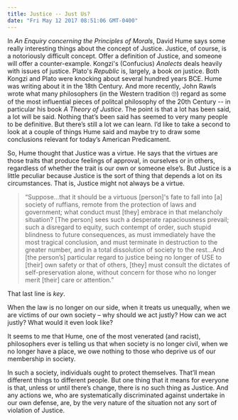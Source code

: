```yaml
---
title: Justice -- Just Us?
date: "Fri May 12 2017 08:51:06 GMT-0400"
---
```


In _An Enquiry concerning the Principles of Morals_, David Hume says some really interesting things about the concept of Justice. Justice, of course, is a notoriously difficult concept. Offer a definition of Justice, and someone will offer a counter-example. Kongzi's (Confucius) _Analects_ deals heavily with issues of justice. Plato's _Republic_ is, largely, a book *on* justice. Both Kongzi and Plato were knocking about several hundred years BCE. Hume was writing about it in the 18th Century. And more recently, John Rawls wrote what many philosophers (in the Western tradition 🙄)  regard as some of the most influential pieces of politcal philosophy of the 20th Century -- in particular his book _A Theory of Justice_. The point is that a lot has been said, a lot will be said. Nothing that’s been said has seemed to very many people to be definitive. But there’s still a lot we can learn. I’d like to take a second to look at a couple of things Hume said and maybe try to draw some conclusions relevant for today’s American Predicament.

So, Hume thought that Justice was a virtue. He says that the virtues are those traits that produce feelings of approval, in ourselves or in others, regardless of whether the trait is our own or someone else’s. But Justice is a little peculiar because Justice is the sort of thing that depends a lot on its circumstances. That is, Justice might not always be a virtue.

>“Suppose…that it should be a virtuous [person]'s fate to fall into [a] society of ruffians, remote from the protection of laws and government; what conduct must [they] embrace in that melancholy situation? [The person] sees such a desperate rapaciousness prevail; such a disregard to equity, such contempt of order, such stupid blindness to future consequences, as must immediately have the most tragical conclusion, and must terminate in destruction to the greater number, and in a total dissolution of society to the rest…And [the person’s] particular regard to justice being no longer of USE to [their] own safety or that of others, [they] must consult the dictates of self-preservation alone, without concern for those who no longer merit [their] care or attention.”

That last line is *key*.

When the law is no longer on our side, when it treats us unequally, when we are victims of our own society – why should we act justly? How can we act justly? What would it even look like?

It seems to me that Hume, one of the most venerated (and racist), philosophers ever is telling us that when society is no longer civil, when we no longer have a place, we owe nothing to those who deprive us of our membership in society.

In such a society, individuals ought to protect themselves. That’ll mean different things to different people. But one thing that it means for everyone is that, unless or until there’s change, there is no such thing as Justice. And any actions we, who are systematically discriminated against undertake in our own defense, are, by the very nature of the situation not any sort of violation of Justice. 
